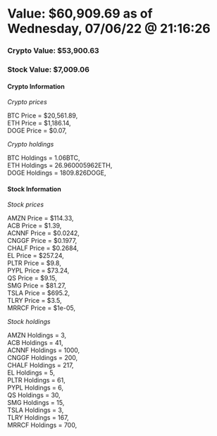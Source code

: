 # Value: $60,909.69 as of Wednesday, 07/06/22 @ 21:16:26 

### Crypto Value: $53,900.63

### Stock Value: $7,009.06

#### Crypto Information 
*Crypto prices* 

BTC Price = $20,561.89,  
ETH Price = $1,186.14,  
DOGE Price = $0.07,  


*Crypto holdings* 

BTC Holdings = 1.06BTC,  
ETH Holdings = 26.960005962ETH,  
DOGE Holdings = 1809.826DOGE,  


#### Stock Information 

*Stock prices* 

AMZN Price = $114.33,  
ACB Price = $1.39,  
ACNNF Price = $0.0242,  
CNGGF Price = $0.1977,  
CHALF Price = $0.2684,  
EL Price = $257.24,  
PLTR Price = $9.8,  
PYPL Price = $73.24,  
QS Price = $9.15,  
SMG Price = $81.27,  
TSLA Price = $695.2,  
TLRY Price = $3.5,  
MRRCF Price = $1e-05,  


*Stock holdings* 

AMZN Holdings = 3,  
ACB Holdings = 41,  
ACNNF Holdings = 1000,  
CNGGF Holdings = 200,  
CHALF Holdings = 217,  
EL Holdings = 5,  
PLTR Holdings = 61,  
PYPL Holdings = 6,  
QS Holdings = 30,  
SMG Holdings = 15,  
TSLA Holdings = 3,  
TLRY Holdings = 167,  
MRRCF Holdings = 700,  


